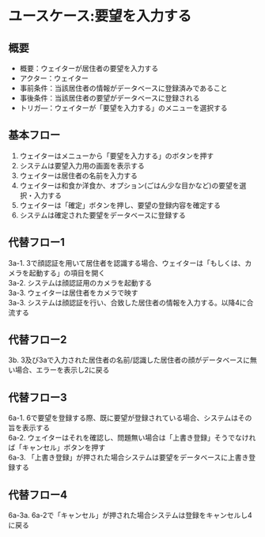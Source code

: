 # ユースケース:要望を入力する

## 概要
- 概要：ウェイターが居住者の要望を入力する
- アクター：ウェイター
- 事前条件：当該居住者の情報がデータベースに登録済みであること
- 事後条件：当該居住者の要望がデータベースに登録される
- トリガ―：ウェイターが「要望を入力する」のメニューを選択する

## 基本フロー
1. ウェイターはメニューから「要望を入力する」のボタンを押す  
2. システムは要望入力用の画面を表示する  
3. ウェイターは居住者の名前を入力する  
4. ウェイターは和食か洋食か、オプション(ごはん少な目かなど)の要望を選択・入力する  
5. ウェイターは「確定」ボタンを押し、要望の登録内容を確定する
6. システムは確定された要望をデータベースに登録する  

## 代替フロー1
3a-1. 3で顔認証を用いて居住者を認識する場合、ウェイターは「もしくは、カメラを起動する」の項目を開く  
3a-2. システムは顔認証用のカメラを起動する  
3a-3. ウェイターは居住者をカメラで映す  
3a-3. システムは顔認証を行い、合致した居住者の情報を入力する。以降4に合流する  

## 代替フロー2
3b. 3及び3aで入力された居住者の名前/認識した居住者の顔がデータベースに無い場合、エラーを表示し2に戻る  

## 代替フロー3
6a-1. 6で要望を登録する際、既に要望が登録されている場合、システムはその旨を表示する  
6a-2. ウェイターはそれを確認し、問題無い場合は「上書き登録」そうでなければ「キャンセル」ボタンを押す  
6a-3. 「上書き登録」が押された場合システムは要望をデータベースに上書き登録する  

## 代替フロー4
6a-3a. 6a-2で「キャンセル」が押された場合システムは登録をキャンセルし4に戻る

